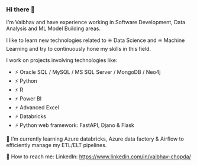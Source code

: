 ### Hi there 👋

I'm Vaibhav and have experience working in Software Development, Data Analysis and ML Model Building areas.

I like to learn new technologies related to ✳️ Data Science and ✳️ Machine Learning and try to continuously hone my skills in this field.

I work on projects  involving technologies like:
- ⚡ Oracle SQL / MySQL / MS SQL Server / MongoDB / Neo4j
- ⚡ Python
- ⚡ R
- ⚡ Power BI
- ⚡ Advanced Excel
- ⚡ Databricks
- ⚡ Python web framework: FastAPI, Djano & Flask

🌱 I’m currently learning Azure databricks, Azure data factory & Airflow to efficiently manage my ETL/ELT pipelines.

💬 How to reach me:
LinkedIn: https://www.linkedin.com/in/vaibhav-chopda/


